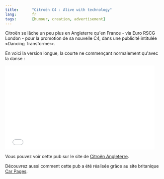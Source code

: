```yaml
---
title:      "Citroën C4 : Alive with technology"
lang:       fr
tags:       [humour, creation, advertisement]
---
```




Citroën se lâche un peu plus en Angleterre qu'en France - via Euro RSCG London - pour la promotion de sa nouvelle C4, dans une publicité intitulée «Dancing Transformer».

En voici la version longue, la courte ne commençant normalement qu'avec la danse :

<iframe frameborder="0" width="480" height="270" src="//www.dailymotion.com/embed/video/x9k93" allowfullscreen></iframe>

Vous pouvez voir cette pub sur le site de [Citroën Angleterre](http://www.citroen.co.uk/c4/homepage.asp?pagetype=c4).

Découvrez aussi comment cette pub a été réalisée grâce au site britanique [Car Pages](http://www.carpages.co.uk/citroen/citroen_c4_13_11_04.asp?switched=on&echo=164693396).
